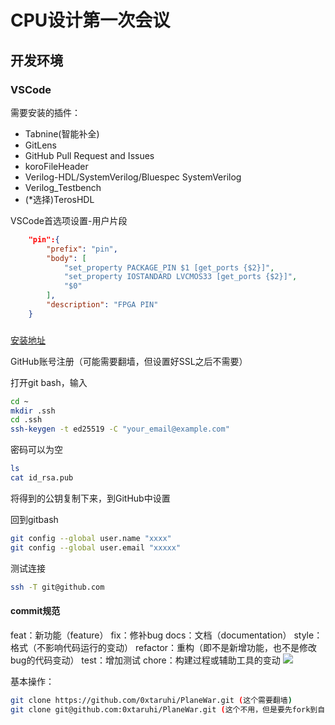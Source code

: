 # CPU设计第一次会议

## 开发环境

### VSCode

需要安装的插件：

+ Tabnine(智能补全)
+ GitLens
+ GitHub Pull Request and Issues
+ koroFileHeader
+ Verilog-HDL/SystemVerilog/Bluespec SystemVerilog
+ Verilog_Testbench
+ (*选择)TerosHDL

VSCode首选项设置-用户片段
```json
	"pin":{
		"prefix": "pin",
		"body": [
			"set_property PACKAGE_PIN $1 [get_ports {$2}]",
			"set_property IOSTANDARD LVCMOS33 [get_ports {$2}]",
			"$0"
		],
		"description": "FPGA PIN"
	}
```
###

[安装地址](https://git-scm.com/)

GitHub账号注册（可能需要翻墙，但设置好SSL之后不需要）

打开git bash，输入

```bash
cd ~
mkdir .ssh
cd .ssh
ssh-keygen -t ed25519 -C "your_email@example.com"
```
密码可以为空

```bash
ls
cat id_rsa.pub
```
将得到的公钥复制下来，到GitHub中设置

回到gitbash
```bash
git config --global user.name "xxxx"
git config --global user.email "xxxxx" 
```

测试连接
```bash
ssh -T git@github.com
```

#### commit规范

feat：新功能（feature）
fix：修补bug
docs：文档（documentation）
style： 格式（不影响代码运行的变动）
refactor：重构（即不是新增功能，也不是修改bug的代码变动）
test：增加测试
chore：构建过程或辅助工具的变动
![](https://upload-images.jianshu.io/upload_images/3827973-fd58eb2b9c5f5ded.png?imageMogr2/auto-orient/strip|imageView2/2/w/700/format/webp)

基本操作：

```bash
git clone https://github.com/0xtaruhi/PlaneWar.git (这个需要翻墙)
git clone git@github.com:0xtaruhi/PlaneWar.git (这个不用，但是要先fork到自己的resporsity里面)
```

